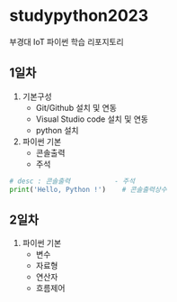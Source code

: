 # studypython2023
부경대 IoT 파이썬 학습 리포지토리

## 1일차
1. 기본구성
    - Git/Github 설치 및 연동
    - Visual Studio code 설치 및 연동
    - python 설치
2. 파이썬 기본
    - 콘솔출력
    - 주석

```python
# desc : 콘솔출력           - 주석
print('Hello, Python !')    # 콘솔출력상수
```

## 2일차
1. 파이썬 기본
    - 변수
    - 자료형
    - 연산자
    - 흐름제어


